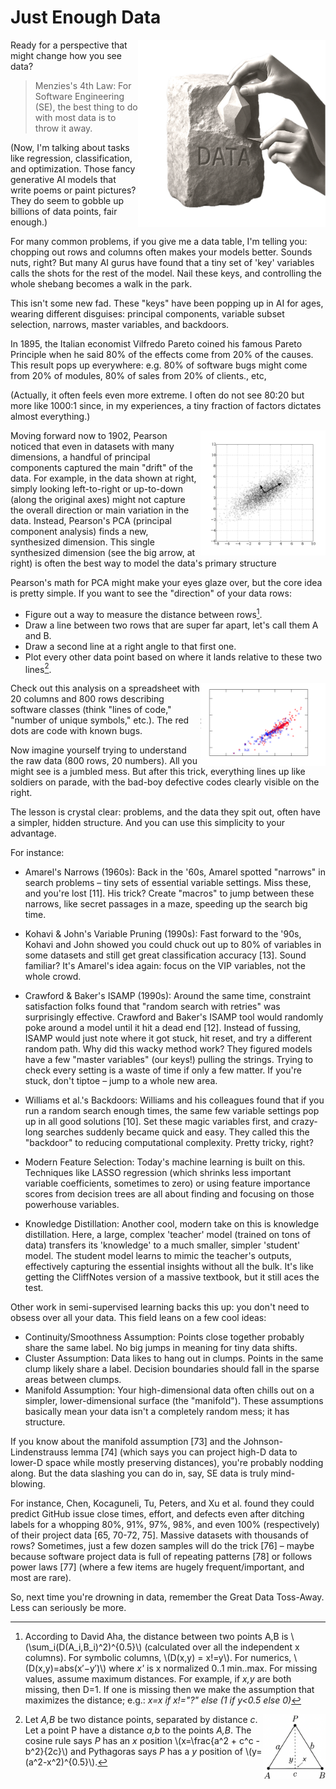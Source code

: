 # Just Enough Data

<img src="../img/jewel.png" align=right width=300>

Ready for a perspective that might change how you see data?

> Menzies's 4th Law: For Software Engineering (SE), the best thing to do with most data is to throw it away.

(Now, I'm talking about tasks like regression, classification, and optimization. Those fancy generative AI models that write poems or paint pictures? They do seem to gobble up billions of data points, fair enough.)

For many common problems, if you give me a data table, I'm telling you: chopping out rows and columns often makes your models better. Sounds nuts, right?
But many AI gurus have found that a tiny set of 'key' variables calls the shots for the rest of the model. Nail these keys, and controlling the whole shebang becomes a walk in the park.

This isn't some new fad. These "keys" have been popping up in AI for ages, wearing different disguises: principal components, variable subset selection, narrows, master variables, and backdoors.

In 1895,  the Italian economist Vilfredo Pareto
coined his famous Pareto Principle when he said 80% of the effects come from 20% of the causes. 
This result pops up everywhere: e.g.
80% of software bugs might come from 20% of modules, 80% of sales from 20% of clients., etc,

(Actually, it often feels even more extreme. I often  do not see 80:20 but more like
1000:1 since, in my experiences,  a tiny fraction of factors dictates almost everything.)


<img align=right width=200 src="../img/pca.png">

Moving forward now to 1902, Pearson noticed that even in datasets with many dimensions, a handful of principal components captured the main "drift" of the data. 
For example, in the data shown at right, simply looking left-to-right or up-to-down (along the original axes) might not capture the overall direction or main variation in the data. 
Instead, Pearson's PCA (principal component analysis)
finds a new, synthesized dimension. This single synthesized dimension (see the big arrow, at right) is often the best way to model the data's primary structure

Pearson's math for PCA might make your eyes glaze over, but the core idea is pretty simple.
If you want to see the "direction" of your data rows:

- Figure out a way to measure the distance between rows[^1].
- Draw a line between two rows that are super far apart, let's call them A and B.
- Draw a second line at a right angle to that first one.
- Plot every other data point based on where it lands relative to these two lines[^2].

[^1]: According to David Aha, the distance between two points A,B is \\(\sum_i(D(A_i,B_i)^2)^{0.5}\\)
 (calculated over all the independent x columns). For symbolic columns, 
 \\(D(x,y) = x!=y\\).
For numerics, \\(D(x,y)=abs(x′−y′)\\)
 where _x'_ is x normalized 0..1 min..max. For missing values, assume maximum distances. For example, if 
 _x,y_ are both missing, then D=1. If one is missing then we make the assumption that maximizes the distance; e.g.:
 _x=x if x!="?" else (1 if y<0.5 else 0)_


[^2]: Let _A,B_ be <img align=right width=100 src="../img/triangle.png">  two distance points,
separated by distance _c_. Let a point P have  a distance _a,b_ to the points _A,B_.
The cosine rule says _P_ has  an _x_ position
\\(x=\frac{a^2 + c^c - b^2}{2c}\\) and Pythagoras says _P_ has a _y_ position of \\(y=(a^2-x^2)^{0.5}\\).

<img align=right width=200 src="../img/fastmap.png">

Check out this analysis on a spreadsheet with 20 columns and 800 rows describing software classes (think "lines of code," "number of unique symbols," etc.). The red dots are code with known bugs. 

Now imagine yourself trying to understand the raw data (800 rows, 20 numbers). All you might see is a  jumbled mess. 
But after this trick, everything lines up like soldiers on parade, with the bad-boy defective codes clearly visible on the right.

The lesson is crystal clear: problems, and the data they spit out, often have a simpler, hidden structure. And you can use this simplicity to your advantage.

For instance:

- Amarel's Narrows (1960s): Back in the '60s, Amarel spotted "narrows" in search problems – tiny sets of essential variable settings. Miss these, and you're lost [11]. His trick? Create "macros" to jump between these narrows, like secret passages in a maze, speeding up the search big time.

- Kohavi & John's Variable Pruning (1990s): Fast forward to the '90s, Kohavi and John showed you could chuck out up to 80% of variables in some datasets and still get great classification accuracy [13]. Sound familiar? It's Amarel's idea again: focus on the VIP variables, not the whole crowd.

- Crawford & Baker's ISAMP (1990s): Around the same time, constraint satisfaction folks found that "random search with retries" was surprisingly effective. Crawford and Baker's ISAMP tool would randomly poke around a model until it hit a dead end [12]. Instead of fussing, ISAMP would just note where it got stuck, hit reset, and try a different random path. Why did this wacky method work? They figured models have a few "master variables" (our keys!) pulling the strings. Trying to check every setting is a waste of time if only a few matter. If you're stuck, don't tiptoe – jump to a whole new area.

- Williams et al.'s Backdoors: Williams and his colleagues found that if you run a random search enough times, the same few variable settings pop up in all good solutions [10]. Set these magic variables first, and crazy-long searches suddenly became quick and easy. They called this the "backdoor" to reducing computational complexity. Pretty tricky, right?

- Modern Feature Selection: Today's machine learning is built on this. Techniques like LASSO regression (which shrinks less important variable coefficients, sometimes to zero) or using feature importance scores from decision trees are all about finding and focusing on those powerhouse variables.

- Knowledge Distillation: Another cool, modern take on this is knowledge distillation. Here, a large, complex 'teacher' model (trained on tons of data) transfers its 'knowledge' to a much smaller, simpler 'student' model. The student model learns to mimic the teacher's outputs, effectively capturing the essential insights without all the bulk. It's like getting the CliffNotes version of a massive textbook, but it still aces the test.

Other work  in semi-supervised learning backs this up: you don't need to obsess over all your data. This field leans on a few cool ideas:

- Continuity/Smoothness Assumption: Points close together probably share the same label. No big jumps in meaning for tiny data shifts.
- Cluster Assumption: Data likes to hang out in clumps. Points in the same clump likely share a label. Decision boundaries should fall in the sparse areas between clumps.
- Manifold Assumption: Your high-dimensional data often chills out on a simpler, lower-dimensional surface (the "manifold").
These assumptions basically mean your data isn't a completely random mess; it has structure.

If you know about the manifold assumption [73] and the Johnson-Lindenstrauss lemma [74] (which says you can project high-D data to lower-D space while mostly preserving distances), you're probably nodding along. But the data slashing you can do in, say, SE data is truly mind-blowing.

For instance, Chen, Kocaguneli, Tu, Peters, and Xu et al. found they could predict GitHub issue close times, effort, and defects even after ditching labels for a whopping 80%, 91%, 97%, 98%, and even 100% (respectively) of their project data [65, 70-72, 75]. Massive datasets with thousands of rows? Sometimes, just a few dozen samples will do the trick [76] – maybe because software project data is full of repeating patterns [78] or follows power laws [77] (where a few items are hugely frequent/important, and most are rare).

So, next time you're drowning in data, remember the Great Data Toss-Away. Less can seriously be more.
